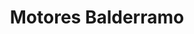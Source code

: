 ---
title: "Motores Balderramo"
url: /san-juan/motores-balderramo/
shop: reparación de automóviles
---